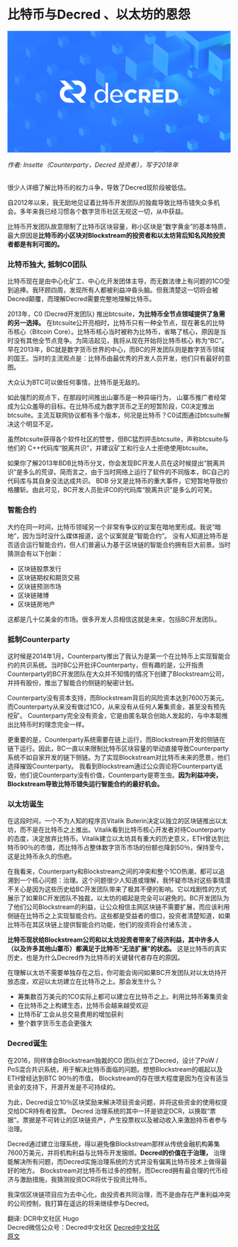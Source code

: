 # 比特币与Decred 、以太坊的恩怨

![stakey](img/btc_dcr_history/header.png)

*作者: Insette（Counterparty，Decred 投资者），写于2018年* <br/><br/>

很少人详细了解比特币的权力斗争，导致了Decred现阶段被低估。

自2012年以来，我无助地见证着比特币开发团队的独裁导致比特币错失众多机会。多年来我已经习惯各个数字货币社区无视这一切，从中获益。

比特币开发团队故意限制了比特币区块容量，称小区块是“数字黄金”的基本特质，最大原因是**比特币的小区块对Blockstream的投资者和以太坊背后知名风险投资者都是有利可图的。** 

### 比特币独大, 抵制C0团队

比特币现在是由中心化矿工、中心化开发团体主导，而无数法律上有问题的1CO受到追捧。我环顾四周，发现所有人都被利益冲昏头脑。但我清楚这一切将会被Decred颠覆，而理解Decred需要完整地理解比特币。

2013年，C0 (Decred开发团队) 推出btcsuite，**为比特币全节点领域提供了急需的另一选择。** 在btcsuite公开亮相时，比特币只有一种全节点，现在著名的比特币核心（Bitcoin Core）。比特币核心当时被称为比特币，省略了核心，原因是当时没有其他全节点竞争。为简洁起见，我将从现在开始将比特币核心 称为“BC”。早在2013年，BC就是数字货币世界的中心，而BC的开发团队则是数字货币领域的国王。当时的主流观点是：比特币由最优秀的开发人员开发，他们只有最好的意图。

大众认为BTC可以做任何事情，比特币是无敌的。
 
如此强烈的观点下，在那段时间推出山寨币是一种异端行为， 山寨币推广者经常成为公众羞辱的目标。在比特币成为数字货币之王的短暂阶段，C0决定推出btcsuite。主流互联网协议都有多个版本，何况是比特币？C0试图通过btcsuite解决这个明显不足。

虽然btcsuite获得各个软件社区的赞誉，但BC猛烈抨击btcsuite，声称btcsuite与他们的 C++代码库“脱离共识”，并建议矿工和行业人士拒绝使用btcsuite。

如果你了解2013年BDB比特币分叉，你会发现BC开发人员在这时候提出“脱离共识”是多么的荒谬。简而言之，由于当时网络上运行了软件的不同版本，BC自己的代码库与其自身没法达成共识。 BDB 分叉是比特币的重大事件，它短暂地导致价格腰斩。由此可见，BC开发人员批评C0的代码库“脱离共识”是多么的可笑。

### 智能合约

大约在同一时间，比特币领域另一个非常有争议的议案在暗地里形成。我说“暗地”，因为当时没什么媒体报道，这个议案就是“智能合约”。
没有人知道比特币是否适合运行智能合约，但人们普遍认为基于区块链的智能合约拥有巨大前景。当时猜测会有以下创新：

* 区块链股票发行
* 区块链期权和期货交易
* 区块链预测市场
* 区块链赌博
* 区块链房地产

这都是几十亿美金的市场。很多开发人员相信这就是未来，包括BC开发团队。

### 抵制Counterparty

这时候是2014年1月，Counterparty推出了我认为是第一个在比特币上实现智能合约的共识系统。当时BC公开批评Counterparty，但有趣的是，公开指责Counterparty的BC开发团队在大众并不知情的情况下创建了Blockstream公司，并持有股份，推出了智能合约侧链的秘密计划。

Counterparty没有资本支持，而Blockstream背后的风险资本达到7600万美元。而Counterparty从来没有做过1CO，从来没有从任何人筹集资金，甚至没有预先挖矿。 Counterparty完全没有资金，它是由匿名联合创始人发起的，与中本聪推出比特币时的理念完全一样。

更重要的是，Counterparty系统需要在链上运行，而Blockstream开发的侧链在链下运行。因此，BC一直以来限制比特币区块容量的举动直接导致Counterparty系统不如自家开发的链下侧链。为了实现Blockstream对比特币未来的愿景，他们选择摧毁Counterparty。 我看到Blockstream通过公众舆论将Counterparty诋毁，他们说Counterparty没有价值，Counterparty是寄生虫。**因为利益冲突，Blockstream导致比特币错失运行智能合约的最好机会。** 

### 以太坊诞生

在这段时间，一个不为人知的程序员Vitalik Buterin决定以独立的区块链推出以太坊，而不是在比特币之上推出。Vitalik看到比特币核心开发者对待Counterparty的态度，决定放弃比特币。Vitalik建立以太坊具有重大的历史意义，ETH曾达到比特币90％的市值，而比特币占整体数字货币市场的份额也降到50％，保持至今，这是比特币永久的伤疤。

在我看来，Counterparty和Blockstream之间的冲突和整个1CO热潮，都可以追溯到一个核心问题：治理。这个问题很少人知道或理解，我怀疑市场对这些事情漠不关心是因为这些历史给BC开发团队带来了极其不便的影响。它以戏剧性的方式展示了如果BC开发团队不独裁，以太坊的崛起是完全可以避免的。BC开发团队为了他们公司Blockstream的利益，让公众相信主网区块链不需要扩展，而应该利用侧链在比特币之上实现智能合约。这些都是受益者的借口，投资者清楚知道，如果比特币在其区块链上提供智能合约功能，他们的投资将会付诸东流 。

**比特币现状给Blockstream公司和以太坊投资者带来了经济利益，其中许多人（以及许多其他山寨币）都满足于比特币“无法扩展”的状态。** 这是比特币的真实历史，也是为什么Decred作为比特币的关键替代者存在的原因。

在理解以太坊不需要单独存在之后，你可能会询问如果BC开发团队对以太坊持开放态度，欢迎以太坊建立在比特币之上。那会发生什么？
* 筹集数百万美元的1CO实际上都可以建立在比特币之上。利用比特币筹集资金
* 在比特币之上构建生态，比特币会越来越受欢迎
* 比特币矿工会从总交易费用的增加获利
* 整个数字货币生态会更强大

### Decred诞生

在2016，同样体会Blockstream独裁的C0 团队创立了Decred，设计了PoW / PoS混合共识系统，用于解决比特币面临的问题。想想Blockstream的崛起以及ETH曾经达到BTC 90％的市值， Blockstream的存在很大程度是因为在没有适当资金的支持下，开源开发是不可持续的。

为此，Decred设立10％区块奖励来解决项目资金问题，并将这些资金的使用权提交给DCR持有者投票。 Decred 治理系统的其中一环是锁定DCR，以换取“票据”。票据是不可转让的区块链资产，产生投票权以及被动收入来激励持币者参与治理。

Decred通过建立治理系统，得以避免像Blockstream那样从传统金融机构筹集7600万美元，并将机构利益与比特币开发捆绑。**Decred的价值在于治理，** 治理能解决所有问题，而Decred实施治理系统的方式并没有偏离比特币技术上做得最好的地方。 Blockstream对比特币有过多的控制，而Decred拥有最合理的代币经济与激励措施，我猜测投资DCR将优于投资比特币。

我深信区块链项目应为去中心化，由投资者共同治理，而不是由存在严重利益冲突的公司控制，我打算在遥远的将来继续参与Decred。



翻译: DCR中文社区 Hugo <br/>
Decred微信公众号：Decred中文社区
[Decred中文社区](https://blog.dcrclub.org) <br/>
[原文](https://www.reddit.com/r/decred/comments/6wxueo/your_best_pitch_for_decred/)